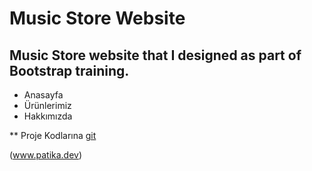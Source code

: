 # Music Store Website
## Music Store website that I designed as part of Bootstrap training.

* Anasayfa
* Ürünlerimiz
* Hakkımızda

** Proje Kodlarına [git](https://github.com/MazlumGunes1991/Music_Store_Website_With_Bootstrap.git)

(www.patika.dev)